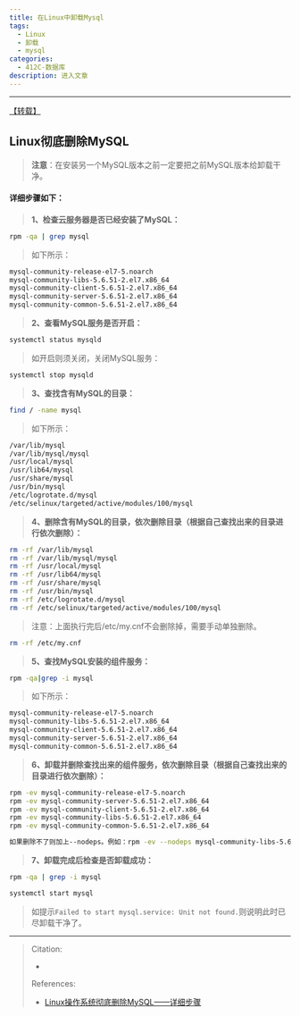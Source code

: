 ```yaml
---
title: 在Linux中卸载Mysql
tags:
  - Linux
  - 卸载
  - mysql
categories:
  - 412C-数据库
description: 进入文章
---
```


---

[【转载】](https://blog.csdn.net/Turniper/article/details/130397482)

## Linux彻底删除MySQL 
 >**注意**：在安装另一个MySQL版本之前一定要把之前MySQL版本给卸载干净。 


#### 详细步骤如下：
 >**1、检查云服务器是否已经安装了MySQL：** 

```bash
rpm -qa | grep mysql
```


 >如下所示：

```bash
mysql-community-release-el7-5.noarch
mysql-community-libs-5.6.51-2.el7.x86_64
mysql-community-client-5.6.51-2.el7.x86_64
mysql-community-server-5.6.51-2.el7.x86_64
mysql-community-common-5.6.51-2.el7.x86_64
```


 >**2、查看MySQL服务是否开启：** 

```bash
systemctl status mysqld
```


 >如开启则须关闭，关闭MySQL服务： 

```bash
systemctl stop mysqld
```


 >**3、查找含有MySQL的目录：** 

```bash
find / -name mysql
```


 >如下所示： 

```bash
/var/lib/mysql
/var/lib/mysql/mysql
/usr/local/mysql
/usr/lib64/mysql
/usr/share/mysql
/usr/bin/mysql
/etc/logrotate.d/mysql
/etc/selinux/targeted/active/modules/100/mysql
```


 >**4、删除含有MySQL的目录，依次删除目录（根据自己查找出来的目录进行依次删除）：** 

```bash
rm -rf /var/lib/mysql
rm -rf /var/lib/mysql/mysql
rm -rf /usr/local/mysql
rm -rf /usr/lib64/mysql
rm -rf /usr/share/mysql
rm -rf /usr/bin/mysql
rm -rf /etc/logrotate.d/mysql
rm -rf /etc/selinux/targeted/active/modules/100/mysql
```


 >注意：上面执行完后/etc/my.cnf不会删除掉，需要手动单独删除。 

```bash
rm -rf /etc/my.cnf
```


 >**5、查找MySQL安装的组件服务：** 

```bash
rpm -qa|grep -i mysql
```


 >如下所示： 

```bash
mysql-community-release-el7-5.noarch
mysql-community-libs-5.6.51-2.el7.x86_64
mysql-community-client-5.6.51-2.el7.x86_64
mysql-community-server-5.6.51-2.el7.x86_64
mysql-community-common-5.6.51-2.el7.x86_64
```

 >**6、卸载并删除查找出来的组件服务，依次删除目录（根据自己查找出来的目录进行依次删除）：** 

```bash
rpm -ev mysql-community-release-el7-5.noarch
rpm -ev mysql-community-server-5.6.51-2.el7.x86_64
rpm -ev mysql-community-client-5.6.51-2.el7.x86_64
rpm -ev mysql-community-libs-5.6.51-2.el7.x86_64
rpm -ev mysql-community-common-5.6.51-2.el7.x86_64
```

```bash
如果删除不了则加上--nodeps。例如：rpm -ev --nodeps mysql-community-libs-5.6.51-2.el7.x86_64
```


 >**7、卸载完成后检查是否卸载成功：** 

```bash
rpm -qa | grep -i mysql
```


```bash
systemctl start mysql
```


 >如提示`Failed to start mysql.service: Unit not found.`则说明此时已尽卸载干净了。 



---

> Citation:
> - []()
> 
> References:
> - [Linux操作系统彻底删除MySQL——详细步骤](https://blog.csdn.net/Turniper/article/details/130397482)
